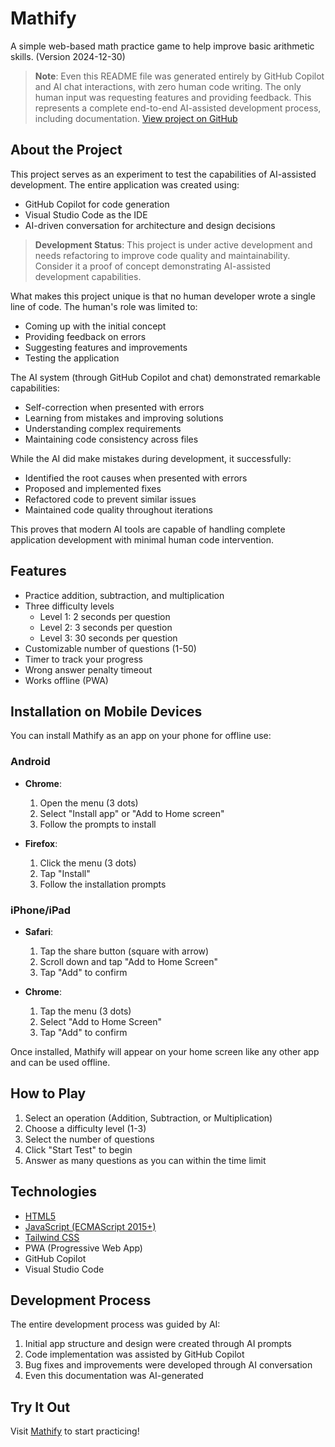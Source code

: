 # Mathify

A simple web-based math practice game to help improve basic arithmetic skills. (Version 2024-12-30)

> **Note**: Even this README file was generated entirely by GitHub Copilot and AI chat interactions, with zero human code writing. The only human input was requesting features and providing feedback. This represents a complete end-to-end AI-assisted development process, including documentation. [View project on GitHub](https://github.com/mcronberg/Mathify)

## About the Project

This project serves as an experiment to test the capabilities of AI-assisted development. The entire application was created using:
- GitHub Copilot for code generation
- Visual Studio Code as the IDE
- AI-driven conversation for architecture and design decisions

> **Development Status**: This project is under active development and needs refactoring to improve code quality and maintainability. Consider it a proof of concept demonstrating AI-assisted development capabilities.

What makes this project unique is that no human developer wrote a single line of code. The human's role was limited to:
- Coming up with the initial concept
- Providing feedback on errors
- Suggesting features and improvements
- Testing the application

The AI system (through GitHub Copilot and chat) demonstrated remarkable capabilities:
- Self-correction when presented with errors
- Learning from mistakes and improving solutions
- Understanding complex requirements
- Maintaining code consistency across files

While the AI did make mistakes during development, it successfully:
- Identified the root causes when presented with errors
- Proposed and implemented fixes
- Refactored code to prevent similar issues
- Maintained code quality throughout iterations

This proves that modern AI tools are capable of handling complete application development with minimal human code intervention.

## Features

- Practice addition, subtraction, and multiplication
- Three difficulty levels
  - Level 1: 2 seconds per question
  - Level 2: 3 seconds per question
  - Level 3: 30 seconds per question
- Customizable number of questions (1-50)
- Timer to track your progress
- Wrong answer penalty timeout
- Works offline (PWA)

## Installation on Mobile Devices

You can install Mathify as an app on your phone for offline use:

### Android
- **Chrome**:
  1. Open the menu (3 dots)
  2. Select "Install app" or "Add to Home screen"
  3. Follow the prompts to install

- **Firefox**:
  1. Click the menu (3 dots)
  2. Tap "Install"
  3. Follow the installation prompts

### iPhone/iPad
- **Safari**:
  1. Tap the share button (square with arrow)
  2. Scroll down and tap "Add to Home Screen"
  3. Tap "Add" to confirm

- **Chrome**:
  1. Tap the menu (3 dots)
  2. Select "Add to Home Screen"
  3. Tap "Add" to confirm

Once installed, Mathify will appear on your home screen like any other app and can be used offline.

## How to Play

1. Select an operation (Addition, Subtraction, or Multiplication)
2. Choose a difficulty level (1-3)
3. Select the number of questions
4. Click "Start Test" to begin
5. Answer as many questions as you can within the time limit

## Technologies

- [HTML5](https://html.spec.whatwg.org/)
- [JavaScript (ECMAScript 2015+)](https://www.ecma-international.org/publications-and-standards/standards/ecma-262/)
- [Tailwind CSS](https://tailwindcss.com/)
- PWA (Progressive Web App)
- GitHub Copilot
- Visual Studio Code

## Development Process

The entire development process was guided by AI:
1. Initial app structure and design were created through AI prompts
2. Code implementation was assisted by GitHub Copilot
3. Bug fixes and improvements were developed through AI conversation
4. Even this documentation was AI-generated

## Try It Out

Visit [Mathify](https://mcronberg.github.io/Mathify/) to start practicing!
